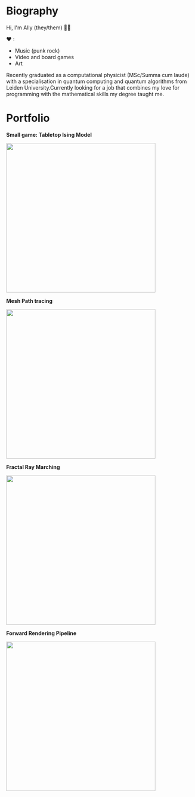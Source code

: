# Biography

Hi, I'm Ally (they/them) :rainbow_flag:

:heart: :
- Music (punk rock)
- Video and board games
- Art
 
Recently graduated as a computational physicist  (MSc/Summa cum laude) with a specialisation 
in quantum computing and quantum algorithms from Leiden University.Currently looking for a job that combines my love for programming with the mathematical skills my
degree taught me. <!-- Specifically in game dev/computer graphics. -->

# Portfolio

**Small game: Tabletop Ising Model**

<img src="https://raw.github.com/akoreman/akoreman/main/images/ising.png" width="400"> 

**Mesh Path tracing**

<img src="https://raw.github.com/akoreman/akoreman/main/images/path.png" width="400">  

**Fractal Ray Marching**

<img src="https://raw.github.com/akoreman/akoreman/main/images/fractal.png" width="400">  

**Forward Rendering Pipeline**

<img src="https://raw.github.com/akoreman/akoreman/main/images/sampleRender.png" width="400">  
 
